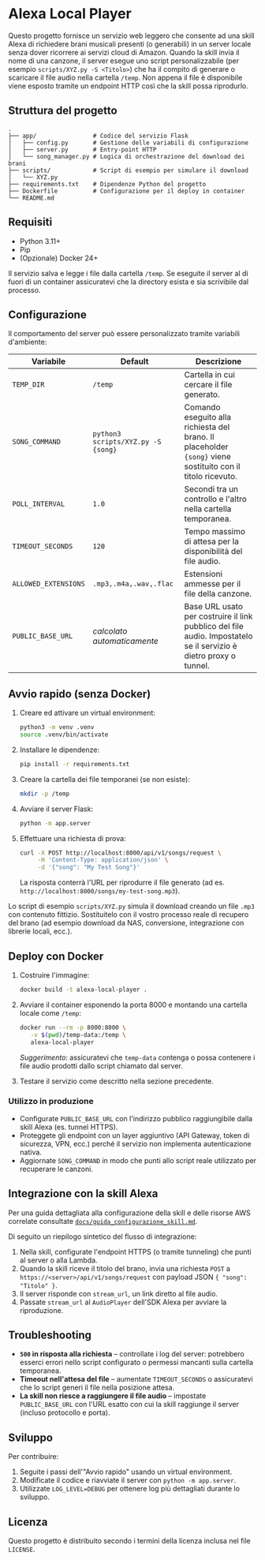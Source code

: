 # Alexa Local Player

Questo progetto fornisce un servizio web leggero che consente ad una skill Alexa di richiedere
brani musicali presenti (o generabili) in un server locale senza dover ricorrere ai servizi
cloud di Amazon. Quando la skill invia il nome di una canzone, il server esegue uno script
personalizzabile (per esempio `scripts/XYZ.py -S <Titolo>`) che ha il compito di generare o
scaricare il file audio nella cartella `/temp`. Non appena il file è disponibile viene esposto
tramite un endpoint HTTP così che la skill possa riprodurlo.

## Struttura del progetto

```
.
├── app/                # Codice del servizio Flask
│   ├── config.py       # Gestione delle variabili di configurazione
│   ├── server.py       # Entry-point HTTP
│   └── song_manager.py # Logica di orchestrazione del download dei brani
├── scripts/            # Script di esempio per simulare il download
│   └── XYZ.py
├── requirements.txt    # Dipendenze Python del progetto
├── Dockerfile          # Configurazione per il deploy in container
└── README.md
```

## Requisiti

* Python 3.11+
* Pip
* (Opzionale) Docker 24+

Il servizio salva e legge i file dalla cartella `/temp`. Se eseguite il server al di fuori di un
container assicuratevi che la directory esista e sia scrivibile dal processo.

## Configurazione

Il comportamento del server può essere personalizzato tramite variabili d'ambiente:

| Variabile | Default | Descrizione |
|-----------|---------|-------------|
| `TEMP_DIR` | `/temp` | Cartella in cui cercare il file generato. |
| `SONG_COMMAND` | `python3 scripts/XYZ.py -S {song}` | Comando eseguito alla richiesta del brano. Il placeholder `{song}` viene sostituito con il titolo ricevuto. |
| `POLL_INTERVAL` | `1.0` | Secondi tra un controllo e l'altro nella cartella temporanea. |
| `TIMEOUT_SECONDS` | `120` | Tempo massimo di attesa per la disponibilità del file audio. |
| `ALLOWED_EXTENSIONS` | `.mp3,.m4a,.wav,.flac` | Estensioni ammesse per il file della canzone. |
| `PUBLIC_BASE_URL` | *calcolato automaticamente* | Base URL usato per costruire il link pubblico del file audio. Impostatelo se il servizio è dietro proxy o tunnel. |

## Avvio rapido (senza Docker)

1. Creare ed attivare un virtual environment:
   ```bash
   python3 -m venv .venv
   source .venv/bin/activate
   ```
2. Installare le dipendenze:
   ```bash
   pip install -r requirements.txt
   ```
3. Creare la cartella dei file temporanei (se non esiste):
   ```bash
   mkdir -p /temp
   ```
4. Avviare il server Flask:
   ```bash
   python -m app.server
   ```
5. Effettuare una richiesta di prova:
   ```bash
   curl -X POST http://localhost:8000/api/v1/songs/request \
        -H 'Content-Type: application/json' \
        -d '{"song": "My Test Song"}'
   ```
   La risposta conterrà l'URL per riprodurre il file generato (ad es. `http://localhost:8000/songs/my-test-song.mp3`).

Lo script di esempio `scripts/XYZ.py` simula il download creando un file `.mp3` con contenuto fittizio.
Sostituitelo con il vostro processo reale di recupero del brano (ad esempio download da NAS, conversione,
integrazione con librerie locali, ecc.).

## Deploy con Docker

1. Costruire l'immagine:
   ```bash
   docker build -t alexa-local-player .
   ```
2. Avviare il container esponendo la porta 8000 e montando una cartella locale come `/temp`:
   ```bash
   docker run --rm -p 8000:8000 \
      -v $(pwd)/temp-data:/temp \
      alexa-local-player
   ```

   *Suggerimento:* assicuratevi che `temp-data` contenga o possa contenere i file audio prodotti
   dallo script chiamato dal server.

3. Testare il servizio come descritto nella sezione precedente.

### Utilizzo in produzione

* Configurate `PUBLIC_BASE_URL` con l'indirizzo pubblico raggiungibile dalla skill Alexa (es. tunnel HTTPS).
* Proteggete gli endpoint con un layer aggiuntivo (API Gateway, token di sicurezza, VPN, ecc.)
  perché il servizio non implementa autenticazione nativa.
* Aggiornate `SONG_COMMAND` in modo che punti allo script reale utilizzato per recuperare le canzoni.

## Integrazione con la skill Alexa

Per una guida dettagliata alla configurazione della skill e delle risorse AWS correlate consultate
[`docs/guida_configurazione_skill.md`](docs/guida_configurazione_skill.md).

Di seguito un riepilogo sintetico del flusso di integrazione:

1. Nella skill, configurate l'endpoint HTTPS (o tramite tunneling) che punti al server o alla Lambda.
2. Quando la skill riceve il titolo del brano, invia una richiesta `POST` a
   `https://<server>/api/v1/songs/request` con payload JSON `{ "song": "Titolo" }`.
3. Il server risponde con `stream_url`, un link diretto al file audio.
4. Passate `stream_url` al `AudioPlayer` dell'SDK Alexa per avviare la riproduzione.

## Troubleshooting

* **`500` in risposta alla richiesta** – controllate i log del server: potrebbero esserci errori nello
  script configurato o permessi mancanti sulla cartella temporanea.
* **Timeout nell'attesa del file** – aumentate `TIMEOUT_SECONDS` o assicuratevi che lo script generi il
  file nella posizione attesa.
* **La skill non riesce a raggiungere il file audio** – impostate `PUBLIC_BASE_URL` con l'URL esatto con
  cui la skill raggiunge il server (incluso protocollo e porta).

## Sviluppo

Per contribuire:

1. Seguite i passi dell'"Avvio rapido" usando un virtual environment.
2. Modificate il codice e riavviate il server con `python -m app.server`.
3. Utilizzate `LOG_LEVEL=DEBUG` per ottenere log più dettagliati durante lo sviluppo.

## Licenza

Questo progetto è distribuito secondo i termini della licenza inclusa nel file `LICENSE`.
